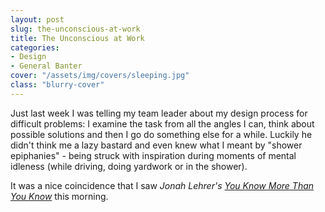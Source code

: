 ```yaml
---
layout: post
slug: the-unconscious-at-work
title: The Unconscious at Work
categories:
- Design
- General Banter
cover: "/assets/img/covers/sleeping.jpg"
class: "blurry-cover"
---
```


Just last week I was telling my team leader about my design process for difficult problems: I examine the task from all the angles I can, think about possible solutions and then I go do something else for a while. Luckily he didn't think me a lazy bastard and even knew what I meant by "shower epiphanies" - being struck with inspiration during moments of mental idleness (while driving, doing yardwork or in the shower).

It was a nice coincidence that I saw _Jonah Lehrer's [You Know More Than You Know](http://www.wired.com/wiredscience/2010/10/you-know-more-than-you-know/)_ this morning.